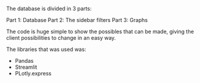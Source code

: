 The database is divided in 3 parts:

Part 1: Database 
Part 2: The sidebar filters
Part 3: Graphs

The code is huge simple to show the possibles that can be made, giving the client possibilities to change in an easy way. 

The libraries that was used was:
 - Pandas
 - Streamlit
 - PLotly.express

